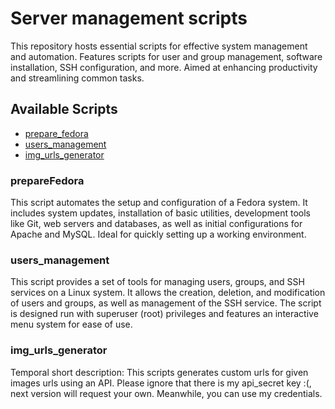 # Server management scripts

This repository hosts essential scripts for effective system management and automation. Features scripts for user and group management, software installation, SSH configuration, and more. Aimed at enhancing productivity and streamlining common tasks.

## Available Scripts

- [prepare_fedora](#prepare_fedora)
- [users_management](#users_management)
- [img_urls_generator](#img_urls_generator)

### prepareFedora

This script automates the setup and configuration of a Fedora system. It includes system updates, installation of basic utilities, development tools like Git, web servers and databases, as well as initial configurations for Apache and MySQL. Ideal for quickly setting up a working environment.

### users_management

This script provides a set of tools for managing users, groups, and SSH services on a Linux system. It allows the creation, deletion, and modification of users and groups, as well as management of the SSH service. The script is designed run with superuser (root) privileges and features an interactive menu system for ease of use.

### img_urls_generator

Temporal short description:
This scripts generates custom urls for given images urls using an API. Please ignore that there is my api_secret key :(, next version will request your own. Meanwhile, you can use my credentials.
